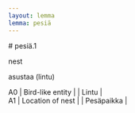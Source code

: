 ```yaml
---
layout: lemma
lemma: pesiä
---
```


<div class="sense">
# <span class="sensename">pesiä.1</span>

<span class="description">nest</span>

<span class="description">asustaa (lintu)</span>

A0 | Bird-like entity |   | Lintu |  
A1 | Location of nest |   | Pesäpaikka |  

</div>

